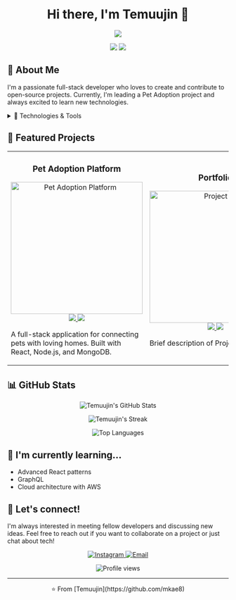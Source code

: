 <h1 align="center">Hi there, I'm Temuujin 👋</h1>

<p align="center">
  <img src="https://readme-typing-svg.herokuapp.com/?lines=Full-stack+Developer;Open+Source+Enthusiast;Always+learning+new+things&font=Fira%20Code&center=true&width=380&height=50">
</p>

<p align="center">
  <a href="mailto:mkae.dev@gmail.com"><img src="https://img.shields.io/badge/Email-mkae.dev%40gmail.com-blue?style=flat-square&logo=gmail"></a>
  <a href="https://instagram.com/mkae8"><img src="https://img.shields.io/badge/Instagram-@mkae8-red?style=flat-square&logo=instagram"></a>
</p>

## 🚀 About Me

I'm a passionate full-stack developer who loves to create and contribute to open-source projects. Currently, I'm leading a Pet Adoption project and always excited to learn new technologies.

<details>
<summary>🔧 Technologies & Tools</summary>

![JavaScript](https://img.shields.io/badge/-JavaScript-F7DF1E?style=flat-square&logo=javascript&logoColor=black)
![React](https://img.shields.io/badge/-React-61DAFB?style=flat-square&logo=react&logoColor=black)
![Node.js](https://img.shields.io/badge/-Node.js-339933?style=flat-square&logo=node.js&logoColor=white)
![MongoDB](https://img.shields.io/badge/-MongoDB-47A248?style=flat-square&logo=mongodb&logoColor=white)
![Express.js](https://img.shields.io/badge/-Express.js-000000?style=flat-square&logo=express&logoColor=white)
![Next.js](https://img.shields.io/badge/-Next.js-000000?style=flat-square&logo=next.js&logoColor=white)

</details>

## 🌟 Featured Projects

<table>
  <tr>
    <td width="50%">
      <h3 align="center">Pet Adoption Platform</h3>
      <p align="center">
        <a href="https://github.com/mkae8/pet-adoption" target="_blank">
          <img src="https://via.placeholder.com/300x200?text=Pet+Adoption+Platform" width="300" alt="Pet Adoption Platform">
        </a>
        <span> <a href="https://github.com/mkae8/pet-adoption" target="_blank">
          <img src="https://img.shields.io/badge/-Repo-000?style=flat-square&logo=github&logoColor=white">
        </a>
        <a href="https://pet-adopt-nu.vercel.app" target="_blank">
          <img src="https://img.shields.io/badge/-Demo-FF5722?style=flat-square&logo=vercel&logoColor=white">
        </a> </span>
        <p>A full-stack application for connecting pets with loving homes. Built with React, Node.js, and MongoDB.</p>
      </p>
    </td>
    <td width="50%">
      <h3 align="center">Portfolio</h3>
      <p align="center">
        <a href="https://github.com/mkae8/project-2" target="_blank">
          <img src="https://via.placeholder.com/300x200?text=Project+2" width="300" alt="Project 2">
        </a>
        <span> <a href="https://github.com/mkae8/Temuujin-Portfolio" target="_blank">
          <img src="https://img.shields.io/badge/-Repo-000?style=flat-square&logo=github&logoColor=white">
        </a>
        <a href="https://temuujin-portfolio.vercel.app" target="_blank">
          <img src="https://img.shields.io/badge/-Demo-FF5722?style=flat-square&logo=vercel&logoColor=white">
        </a> </span>
        <p>Brief description of Project 2.</p>
      </p>
    </td>
  </tr>
</table>

## 📊 GitHub Stats

<p align="center">
  <img src="https://github-readme-stats.vercel.app/api?username=mkae8&show_icons=true&theme=radical" alt="Temuujin's GitHub Stats" />
</p>

<p align="center">
  <img src="https://github-readme-streak-stats.herokuapp.com/?user=mkae8&theme=radical" alt="Temuujin's Streak" />
</p>

<p align="center">
  <img src="https://github-readme-stats.vercel.app/api/top-langs/?username=mkae8&layout=compact&theme=radical" alt="Top Languages" />
</p>

## 🌱 I'm currently learning...

- Advanced React patterns
- GraphQL
- Cloud architecture with AWS

## 💬 Let's connect!

I'm always interested in meeting fellow developers and discussing new ideas. Feel free to reach out if you want to collaborate on a project or just chat about tech!

<p align="center">
  <a href="https://instagram.com/mkae8">
    <img src="https://img.shields.io/badge/-Instagram-E4405F?style=for-the-badge&logo=instagram&logoColor=white" alt="Instagram" />
  </a>
  <a href="mailto:mkae.dev@gmail.com">
    <img src="https://img.shields.io/badge/-Email-D14836?style=for-the-badge&logo=gmail&logoColor=white" alt="Email" />
  </a>
</p>

<p align="center">
  <img src="https://komarev.com/ghpvc/?username=mkae8&color=blueviolet&style=flat-square&label=Profile+Views" alt="Profile views" />
</p>

---

<p align="center">⭐️ From [Temuujin](https://github.com/mkae8)</p>
